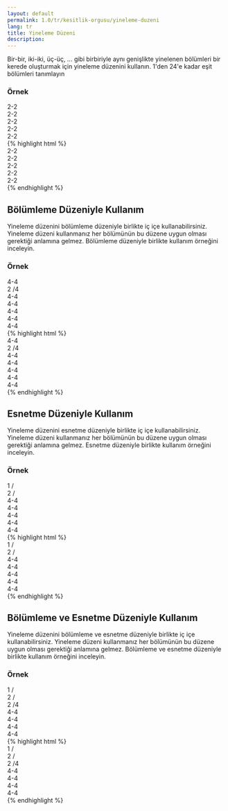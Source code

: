 ```yaml
---
layout: default
permalink: 1.0/tr/kesitlik-orgusu/yineleme-duzeni
lang: tr
title: Yineleme Düzeni
description: 
---
```

<p class="girlik">
     Bir-bir, iki-iki, üç-üç, ... gibi birbiriyle aynı genişlikte yinelenen bölümleri bir kerede oluşturmak için yineleme düzenini kullanın. 1'den 24'e kadar eşit bölümleri tanımlayın
  </p>
  <div class="örnek">
    <h3>Örnek</h3>
    <div class="önizleme">
      <div data-gnl="2-2" style="padding:0; border:0px solid red;">
        <div>
          2-2
        </div>
        <div>
          2-2
        </div>
        <div>
          2-2
        </div>
        <div>
          2-2
        </div>
        <div>
          2-2
        </div>
      </div>
    </div>
    {% highlight html %}
    <div data-gnl="2-2">
      <div>
        2-2
      </div>
      <div>
        2-2
      </div>
      <div>
        2-2
      </div>
      <div>
        2-2
      </div>
      <div>
        2-2
      </div>
    </div>
    {% endhighlight %}
  </div>

  <h2>Bölümleme Düzeniyle Kullanım</h2>
  <p>
    Yineleme düzenini bölümleme düzeniyle birlikte iç içe kullanabilirsiniz. Yineleme düzeni kullanmanız her bölümünün bu düzene uygun olması gerektiği anlamına gelmez. Bölümleme düzeniyle birlikte kullanım örneğini inceleyin.
  </p>
  <div class="örnek">
    <h3>Örnek</h3>
    <div class="önizleme">
      <div data-gnl="4-4" style="padding:0; border:0px solid red; background-color: transparent;">
        <div>
          4-4
        </div>
        <div data-gnl="2 /4">
          2 /4
        </div>
        <div>
          4-4
        </div>
        <div>
          4-4
        </div>
        <div>
          4-4
        </div>
        <div>
          4-4
        </div>
        <div>
          4-4
        </div>
      </div>
    </div>
    {% highlight html %}
    <div data-gnl="4-4">
      <div>
        4-4
      </div>
      <div data-gnl="2 /4">
        2 /4
      </div>
      <div>
        4-4
      </div>
      <div>
        4-4
      </div>
      <div>
        4-4
      </div>
      <div>
        4-4
      </div>
      <div>
        4-4
      </div>
    </div>
    {% endhighlight %}
  </div>

  <h2>Esnetme Düzeniyle Kullanım</h2>
  <p>
    Yineleme düzenini esnetme düzeniyle birlikte iç içe kullanabilirsiniz. Yineleme düzeni kullanmanız her bölümünün bu düzene uygun olması gerektiği anlamına gelmez. Esnetme düzeniyle birlikte kullanım örneğini inceleyin.
  </p>
  <div class="örnek">
    <h3>Örnek</h3>
    <div class="önizleme">
      <div data-gnl="4-4" style="padding:0; border:0px solid red;  background-color: transparent;">
        <div data-gnl="1 /">
          1 /
        </div>
        <div data-gnl="2 /">
          2 /
        </div>
        <div>
          4-4
        </div>
        <div>
          4-4
        </div>
        <div>
          4-4
        </div>
        <div>
          4-4
        </div>
        <div>
          4-4
        </div>
      </div>
    </div>
    {% highlight html %}
    <div data-gnl="4-4">
      <div data-gnl="1 /">
        1 /
      </div>
      <div data-gnl="2 /">
        2 /
      </div>
      <div>
        4-4
      </div>
      <div>
        4-4
      </div>
      <div>
        4-4
      </div>
      <div>
        4-4
      </div>
      <div>
        4-4
      </div>
    </div>
    {% endhighlight %}
  </div>
  <h2>Bölümleme ve Esnetme Düzeniyle Kullanım</h2>
  <p>
    Yineleme düzenini bölümleme ve esnetme düzeniyle birlikte iç içe kullanabilirsiniz. Yineleme düzeni kullanmanız her bölümünün bu düzene uygun olması gerektiği anlamına gelmez. Bölümleme ve esnetme düzeniyle birlikte kullanım örneğini inceleyin.
  </p>
  <div class="örnek">
    <h3>Örnek</h3>
    <div class="önizleme">
      <div data-gnl="4-4" style="padding:0; border:0px solid red; background-color: transparent;">
        <div data-gnl="1 /">
          1 /
        </div>
        <div data-gnl="2 /">
          2 /
        </div>
        <div data-gnl="2 /4">
          2 /4
        </div>
        <div>
          4-4
        </div>
        <div>
          4-4
        </div>
        <div>
          4-4
        </div>
        <div>
          4-4
        </div>
      </div>
    </div>
    {% highlight html %}
    <div data-gnl="4-4">
      <div data-gnl="1 /">
        1 /
      </div>
      <div data-gnl="2 /">
        2 /
      </div>
      <div data-gnl="2 /4">
        2 /4
      </div>
      <div>
        4-4
      </div>
      <div>
        4-4
      </div>
      <div>
        4-4
      </div>
      <div>
        4-4
      </div>
    </div>
    {% endhighlight %}
  </div>
